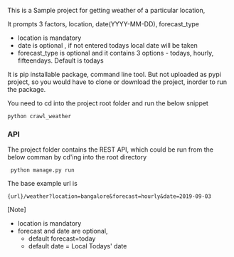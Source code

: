 This is a Sample project for getting weather of a particular location,

It prompts 3 factors, location, date(YYYY-MM-DD), forecast_type

* location is mandatory
* date is optional , if not entered todays local date will be taken
* forecast_type is optional and it contains 3 options - todays, hourly, fifteendays. Default is todays

It is pip installable package, command line tool. But not uploaded as pypi project, so you would have to clone or download the project, 
inorder to run the package.

You need to cd into the project root folder and run the below snippet

<code>python crawl_weather</code>

### API

The project folder contains the REST API, which could be run from the below comman
by cd'ing into the root directory

<code> python manage.py run </code>

The base example url is 

```{url}/weather?location=bangalore&forecast=hourly&date=2019-09-03```

[Note]
* location is mandatory
* forecast and date are optional, 
  * default forecast=today
  * default date = Local Todays' date



